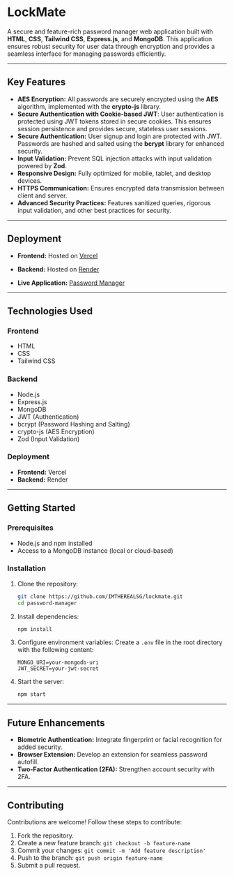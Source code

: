 # LockMate

A secure and feature-rich password manager web application built with **HTML**, **CSS**, **Tailwind CSS**, **Express.js**, and **MongoDB**. This application ensures robust security for user data through encryption and provides a seamless interface for managing passwords efficiently.

---

## Key Features

- **AES Encryption:** All passwords are securely encrypted using the **AES** algorithm, implemented with the **crypto-js** library.
- **Secure Authentication with Cookie-based JWT**: User authentication is protected using JWT tokens stored in secure cookies. This ensures session persistence and provides secure, stateless user sessions.
- **Secure Authentication:** User signup and login are protected with JWT. Passwords are hashed and salted using the **bcrypt** library for enhanced security.
- **Input Validation:** Prevent SQL injection attacks with input validation powered by **Zod**.
- **Responsive Design:** Fully optimized for mobile, tablet, and desktop devices.
- **HTTPS Communication:** Ensures encrypted data transmission between client and server.
- **Advanced Security Practices:** Features sanitized queries, rigorous input validation, and other best practices for security.

---

## Deployment

- **Frontend:** Hosted on [Vercel](https://vercel.com/)
- **Backend:** Hosted on [Render](https://render.com/)

- **Live Application:** [Password Manager](https://lockmate-3.vercel.app/)

---

## Technologies Used

### Frontend
- HTML
- CSS
- Tailwind CSS

### Backend
- Node.js
- Express.js
- MongoDB
- JWT (Authentication)
- bcrypt (Password Hashing and Salting)
- crypto-js (AES Encryption)
- Zod (Input Validation)

### Deployment
- **Frontend:** Vercel
- **Backend:** Render

---

## Getting Started

### Prerequisites
- Node.js and npm installed
- Access to a MongoDB instance (local or cloud-based)

### Installation

1. Clone the repository:
   ```bash
   git clone https://github.com/IMTHEREALSG/lockmate.git
   cd password-manager
   ```

2. Install dependencies:
   ```bash
   npm install
   ```

3. Configure environment variables:
   Create a `.env` file in the root directory with the following content:
   ```env
   MONGO_URI=your-mongodb-uri
   JWT_SECRET=your-jwt-secret
   ```

4. Start the server:
   ```bash
   npm start
   ```
---

## Future Enhancements

- **Biometric Authentication:** Integrate fingerprint or facial recognition for added security.
- **Browser Extension:** Develop an extension for seamless password autofill.
- **Two-Factor Authentication (2FA):** Strengthen account security with 2FA.

---

## Contributing

Contributions are welcome! Follow these steps to contribute:
1. Fork the repository.
2. Create a new feature branch: `git checkout -b feature-name`
3. Commit your changes: `git commit -m 'Add feature description'`
4. Push to the branch: `git push origin feature-name`
5. Submit a pull request.



